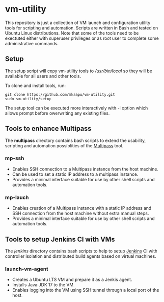 # vm-utility
This repository is just a collection of VM launch and configuration utility tools for scripting and automation.
Scripts are written in Bash and tested on Ubuntu Linux distributions.
Note that some of the tools need to be exectuted either with superuser privileges or as root user to complete some administrative commands.

## Setup
The setup script will copy vm-utility tools to */usr/bin/local* so they will be available for all users and other tools. 

To clone and install tools, run:
```
git clone https://github.com/mkaapu/vm-utility.git
sudo vm-utility/setup
```
The setup tool can be executed more interactively with -i option which allows prompt before owerwriting any existing files.

## Tools to enhance Multipass
The **multipass** directory contains bash scripts to extend the usability, scripting and automation possiblities of the [Multipass](https://multipass.run/) tool.

### mp-ssh
- Enables SSH connection to a Multipass instance from the host machine.
- Can be used to set a static IP address to a multipass instance.
- Provides a minimal interface suitable for use by other shell scripts and automation tools.

### mp-lauch
- Enables creation of a Multipass instance with a static IP address and SSH connection from the host machine without extra manual steps.
- Provides a minimal interface suitable for use by other shell scripts and automation tools.

## Tools to setup Jenkins CI with VMs
The *jenkins* directory contains bash scripts to help to setup [Jenkins](https://www.jenkins.io/) CI with controller isolation and distributed build agents based on virtual machines.

### launch-vm-agent
- Creates a Ubuntu LTS VM and prepare it as a Jenkis agent.
- Installs Java JDK 17 to the VM.
- Enables logging into the VM using SSH tunnel through a local port of the host.
